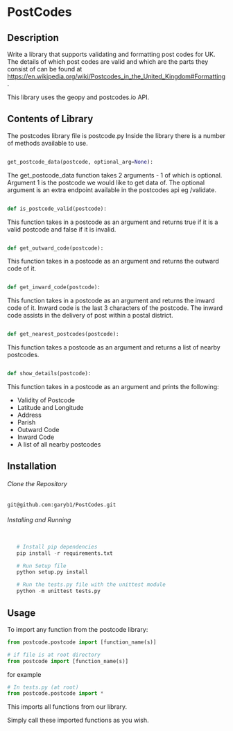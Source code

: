# PostCodes

## Description
Write a library that supports validating and formatting post codes for UK.
The details of which post codes are valid and which are the parts they consist of can be found at
https://en.wikipedia.org/wiki/Postcodes_in_the_United_Kingdom#Formatting.

This library uses the geopy and postcodes.io API.

## Contents of Library

The postcodes library file is postcode.py
Inside the library there is a number of methods available to use.

```python

get_postcode_data(postcode, optional_arg=None):

```

The get_postcode_data function takes 2 arguments - 1 of which is optional.
Argument 1 is the postcode we would like to get data of.
The optional argument is an extra endpoint available in the postcodes api eg /validate.

```python

def is_postcode_valid(postcode):

```
This function takes in a postcode as an argument and returns true if it is a valid postcode and false if it is invalid.

```python

def get_outward_code(postcode):

```

This function takes in a postcode as an argument and returns the outward code of it.

```python

def get_inward_code(postcode):

```

This function takes in a postcode as an argument and returns the inward code of it.
Inward code is the last 3 characters of the postcode.
The inward code assists in the delivery of post within a postal district.

```python

def get_nearest_postcodes(postcode):

```

This function takes a postcode as an argument and returns a list of nearby postcodes.

```python

def show_details(postcode):

```
This function takes in a postcode as an argument and prints the following:
- Validity of Postcode
- Latitude and Longitude
- Address
- Parish
- Outward Code
- Inward Code
- A list of all nearby postcodes

## Installation

###### Clone the Repository

`git@github.com:garyb1/PostCodes.git`

###### Installing and Running

```python

   # Install pip dependencies
   pip install -r requirements.txt

   # Run Setup file
   python setup.py install

   # Run the tests.py file with the unittest module
   python -m unittest tests.py

```

## Usage

To import any function from the postcode library:

```python
from postcode.postcode import [function_name(s)]

# if file is at root directory
from postcode import [function_name(s)]

```

for example
```python
# In tests.py (at root)
from postcode.postcode import *

```
This imports all functions from our library.

Simply call these imported functions as you wish.

